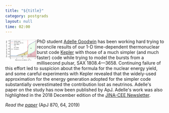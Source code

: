 ```yaml
---
title: "${title}"
category: postgrads
layout: null
time: 02:00
---
```

<!-- converted from blosxom format post by dkg 22.1.2022 -->
<img src="images/qnuc_figure.png" width="100" align="left">
PhD student <a href="https://twitter.com/astro_del">Adelle Goodwin</a> has
been working hard trying to reconcile results of our 1-D time-dependent 
thermonuclear burst code
<a href="https://burst.sci.monash.edu/kepler">Kepler</a> with those of a 
much simpler (and much faster) code while trying to model the bursts from
a millisecond pulsar, SAX&nbsp;1808.4&mdash;3658. Continuing failure of this
effort led to suspicion about the formula for the nuclear energy yield, and
some careful experiments with Kepler revealed that the widely-used
approximation for the energy generation adopted for the simpler code
substantially overestimated the
contribution lost as neutrinos. Adelle's paper on the study has now been
published by ApJ. Adelle's work was also highlighted in the 2018 December
edition of the <a href="https://www.jinaweb.org/sites/default/files/2018-12/JINA-CEE-Newsletter-December-2018.pdf">JINA-CEE Newsletter</a>.
</p>
<p><em>Read the <a href="http://adsabs.harvard.edu/abs/2019ApJ...870...64G">paper</a></em> (ApJ 870, 64, 2019)</p>
